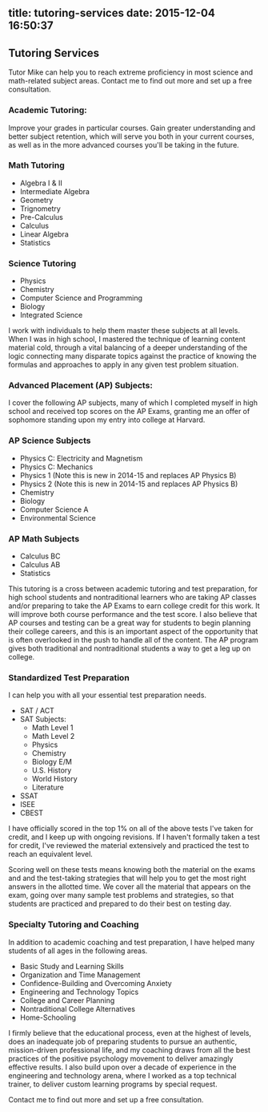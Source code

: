 title: tutoring-services
date: 2015-12-04 16:50:37
---
## Tutoring Services
Tutor Mike can help you to reach extreme proficiency in most science and math-related subject areas. Contact me to find out more and set up a free consultation.

### **Academic Tutoring**:
Improve your grades in particular courses. Gain greater understanding and better subject retention, which will serve you both in your current courses, as well as in the more advanced courses you'll be taking in the future.

### Math Tutoring
* Algebra I & II 
* Intermediate Algebra
* Geometry
* Trignometry
* Pre-Calculus
* Calculus
* Linear Algebra
* Statistics

### Science Tutoring
* Physics
* Chemistry
* Computer Science and Programming
* Biology
* Integrated Science

I work with individuals to help them master these subjects at all levels. When I was in high school, I mastered the technique of learning content material cold, through a vital balancing of a deeper understanding of the logic connecting many disparate topics against the practice of knowing the formulas and approaches to apply in any given test problem situation. 

### **Advanced Placement (AP) Subjects**:
I cover the following AP subjects, many of which I completed myself in high school and received top scores on the AP Exams, granting me an offer of sophomore standing upon my entry into college at Harvard.

### AP Science Subjects
* Physics C: Electricity and Magnetism
* Physics C: Mechanics
* Physics 1 (Note this is new in 2014-15 and replaces AP Physics B)
* Physics 2 (Note this is new in 2014-15 and replaces AP Physics B)
* Chemistry
* Biology
* Computer Science A
* Environmental Science

### AP Math Subjects
* Calculus BC
* Calculus AB
* Statistics

This tutoring is a cross between academic tutoring and test preparation, for high school students and nontraditional learners who are taking AP classes and/or preparing to take the AP Exams to earn college credit for this work. It will improve both course performance and the test score. I also believe that AP courses and testing can be a great way for students to begin planning their college careers, and this is an important aspect of the opportunity that is often overlooked in the push to handle all of the content. The AP program gives both traditional and nontraditional students a way to get a leg up on college.

### Standardized Test Preparation
I can help you with all your essential test preparation needs.

* SAT / ACT
* SAT Subjects:
  * Math Level 1
  * Math Level 2
  * Physics
  * Chemistry
  * Biology E/M
  * U.S. History
  * World History
  * Literature
* SSAT
* ISEE
* CBEST

I have officially scored in the top 1% on all of the above tests I've taken for credit, and I keep up with ongoing revisions. If I haven't formally taken a test for credit, I've reviewed the material extensively and practiced the test to reach an equivalent level.

Scoring well on these tests means knowing both the material on the exams and and the test-taking strategies that will help you to get the most right answers in the allotted time. We cover all the material that appears on the exam, going over many sample test problems and strategies, so that students are practiced and prepared to do their best on testing day. 

### Specialty Tutoring and Coaching
In addition to academic coaching and test preparation, I have helped many students of all ages in the following areas.

 * Basic Study and Learning Skills
 * Organization and Time Management
 * Confidence-Building and Overcoming Anxiety
 * Engineering and Technology Topics
 * College and Career Planning
 * Nontraditional College Alternatives
 * Home-Schooling

I firmly believe that the educational process, even at the highest of levels, does an inadequate job of preparing students to pursue an authentic, mission-driven professional life, and my coaching draws from all the best practices of the positive psychology movement to deliver amazingly effective results. I also build upon over a decade of experience in the engineering and technology arena, where I worked as a top technical trainer, to deliver custom learning programs by special request.

Contact me to find out more and set up a free consultation.
